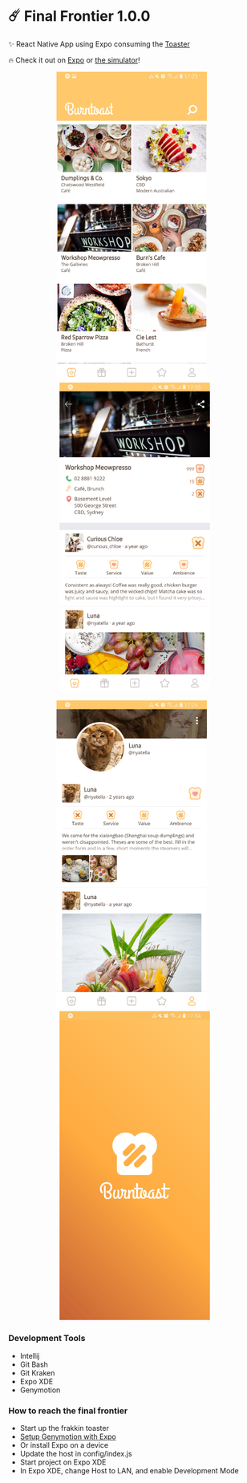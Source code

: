 # ☄️ Final Frontier 1.0.0

✨ React Native App using Expo consuming the [Toaster](https://github.com/psyanite/toaster/)

🔥 Check it out on [Expo](https://expo.io/@psyanite/burntoast) or [the simulator](https://expo.io/appetize-simulator?url=https://expo.io/@psyanite/burntoast)!

<p align="center">
<img width="300" src="docs/images/homepage.jpg" />&nbsp;&nbsp;&nbsp;<img width="300" style="display:inline-block" src="docs/images/store.jpg" />
</p>

<p align="center">
<img width="300" src="docs/images/profile.jpg" />&nbsp;&nbsp;&nbsp;<img width="300" src="docs/images/loading-screen.jpg" />
</p>

### Development Tools

* Intellij
* Git Bash
* Git Kraken
* Expo XDE
* Genymotion

### How to reach the final frontier

* Start up the frakkin toaster
* [Setup Genymotion with Expo](https://medium.com/@psyanite/how-to-use-genymotion-with-expo-cc52815928cf)
* Or install Expo on a device
* Update the host in config/index.js
* Start project on Expo XDE
* In Expo XDE, change Host to LAN, and enable Development Mode
